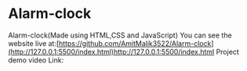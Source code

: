 # Alarm-clock
Alarm-clock(Made using HTML,CSS and JavaScript)
You can see the website live at:[https://github.com/AmitMalik3522/Alarm-clock](http://127.0.0.1:5500/index.html)http://127.0.0.1:5500/index.html
Project demo video Link:
